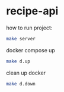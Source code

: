 # recipe-api

how to run project:

```bash
make server
```

docker compose up
```bash
make d.up
```

clean up docker 
```bash
make d.down
```
